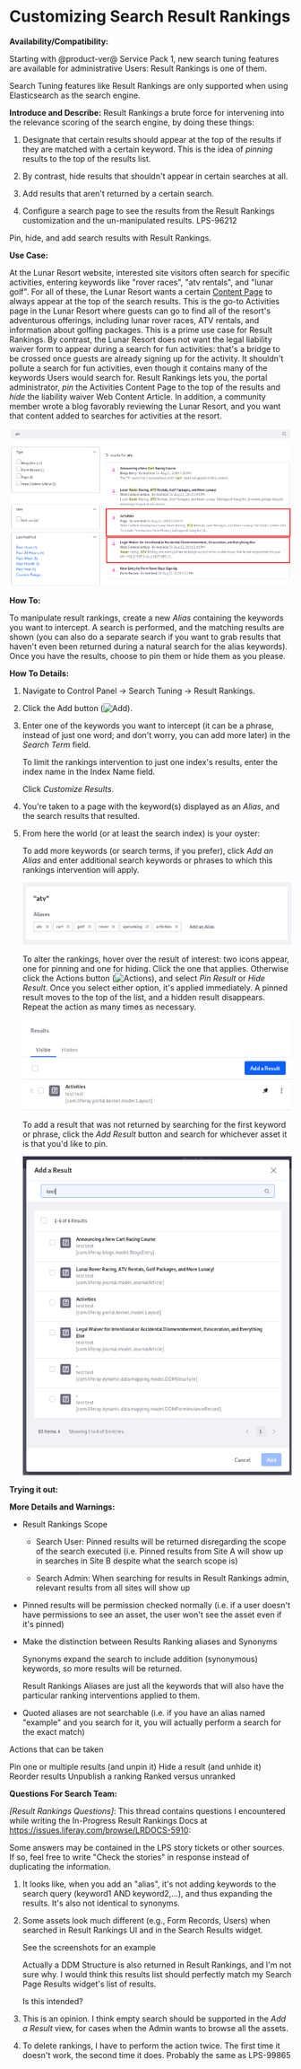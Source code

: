 # Customizing Search Result Rankings

**Availability/Compatibility:**

Starting with @product-ver@ Service Pack 1, new search tuning features are
available for administrative Users: Result Rankings is one of them.

Search Tuning features like Result Rankings are only supported when using
Elasticsearch as the search engine.

**Introduce and Describe:**
Result Rankings a brute force for intervening into the relevance scoring of the
search engine, by doing these things:


1.  Designate that certain results should appear at the top of the results if
    they are matched with a certain keyword. This is the idea of _pinning_
    results to the top of the results list.

2.  By contrast, hide results that shouldn't appear in certain searches at all. 

3.  Add results that aren't returned by a certain search.

4.  Configure a search page to see the results from the Result Rankings
    customization and the un-manipulated results. LPS-96212

Pin, hide, and add search results with Result Rankings.

**Use Case:**

At the Lunar Resort website, interested site visitors often search for specific
activities, entering keywords like "rover races", "atv rentals", and "lunar
golf". For all of these, the Lunar Resort wants a certain 
[Content Page](/docs/7-2/user/-/knowledge_base/u/creating-content-pages)
to always appear at the top of the search results. This is the go-to Activities
page in the Lunar Resort where guests can go to find all of the resort's
adventurous offerings, including lunar rover races, ATV rentals, and information
about golfing packages. This is a prime use case for Result Rankings. By
contrast, the Lunar Resort does not want the legal liability waiver form to
appear during a search for fun activities: that's a bridge to be crossed once
guests are already signing up for the activity. It shouldn't pollute a search
for fun activities, even though it contains many of the keywords Users would
search for. Result Rankings lets you, the portal administrator, _pin_ the
Activities Content Page to the top of the results and _hide_ the liability
waiver Web Content Article. In addition, a community member wrote a blog
favorably reviewing the Lunar Resort, and you want that content added to
searches for activities at the resort. 

![Figure x: The Lunar Results wants to tweak these results: pin the Activities page to the top, and hide the legal content entirely.](../../images/search-result-rankings-todo.png) 

**How To:**

To manipulate result rankings, create a new _Alias_ containing the keywords you
want to intercept. A search is performed, and the matching results are shown
(you can also do a separate search if you want to grab results that haven't even
been returned during a natural search for the alias keywords). Once you have the
results, choose to pin them or hide them as you please.

**How To Details:**

1.  Navigate to Control Panel &rarr; Search Tuning &rarr; Result Rankings.

2.  Click the Add button (![Add](../../images/icon-add.png)).

3.  Enter one of the keywords you want to intercept (it can be a phrase, instead
    of just one word; and don't worry, you can add more later) in the _Search
    Term_ field. 

    To limit the rankings intervention to just one index's results,
    enter the index name in the Index Name field.

    Click _Customize Results_.

4.  You're taken to a page with the keyword(s) displayed as an _Alias_, and the
    search results that resulted.

5.  From here the world (or at least the search index) is your oyster:

    To add more keywords (or search terms, if you prefer), click _Add an Alias_
    and enter additional search keywords or phrases to which this rankings
    intervention will apply. 

    ![Figure x: ](../../images/search-result-rankings-aliases.png)

    To alter the rankings, hover over the result of interest: two icons appear,
    one for pinning and one for hiding. Click the one that applies. Otherwise
    click the Actions button (![Actions](../../images/icon-actions.png)), and
    select _Pin Result_ or _Hide Result_. Once you select either option, it's
    applied immediately. A pinned result moves to the top of the list, and a
    hidden result disappears. Repeat the action as many times as necessary.

    ![Figure x: ](../../images/search-result-rankings-pinned-result.png)

    To add a result that was not returned by searching for the first keyword or
    phrase, click the _Add Result_ button and search for whichever asset it is
    that you'd like to pin. 

    ![Figure x: ](../../images/search-result-rankings-add-result.png)


**Trying it out:**

**More Details and Warnings:**

- Result Rankings Scope

    - Search User: Pinned results will be returned disregarding the scope of the
    search executed (i.e. Pinned results from Site A will show up in searches in
    Site B despite what the search scope is)

    - Search Admin: When searching for results in Result Rankings admin, relevant
    results from all sites will show up

- Pinned results will be permission checked normally (i.e. if a user doesn't
    have permissions to see an asset, the user won't see the asset even if it's
    pinned)

- Make the distinction between Results Ranking aliases and Synonyms

    Synonyms expand the search to include addition (synonymous) keywords, so
    more results will be returned.

    Result Rankings Aliases are just all the keywords that will also have the
    particular ranking interventions applied to them.

- Quoted aliases are not searchable (i.e. if you have an alias named "example"
    and you search for it, you will actually perform a search for the exact
    match)

Actions that can be taken

Pin one or multiple results (and unpin it)
Hide a result (and unhide it)
Reorder results
Unpublish a ranking
Ranked versus unranked

**Questions For Search Team:**

*[Result Rankings Questions]*: This thread contains questions I encountered while writing the In-Progress Result Rankings Docs at https://issues.liferay.com/browse/LRDOCS-5910: 

Some answers may be contained in the LPS story tickets or other sources. If so, feel free to write "Check the stories" in response instead of duplicating the information.

1.  It looks like, when you add an "alias", it's not adding keywords to the
    search query (keyword1 AND keyword2,...), and thus expanding the results.
    It's also not identical to synonyms.

2.  Some assets look much different (e.g., Form Records, Users) when searched in
    Result Rankings UI and in the Search Results widget.

    See the screenshots for an example

    Actually a DDM Structure is also returned in Result Rankings, and I'm not
    sure why. I would think this results list should perfectly match my Search
    Page Results widget's list of results.

    Is this intended?

3.  This is an opinion. I think empty search should be supported in the _Add a
    Result_ view, for cases when the Admin wants to browse all the assets.

4.  To delete rankings, I have to perform the action twice. The first time it
    doesn't work, the second time it does. Probably the same as LPS-99865

